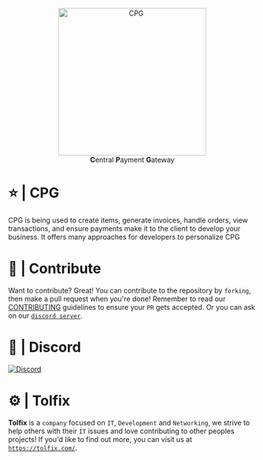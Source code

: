 <div class="margin: 0 auto;" align="center">
  <img width="300" src="https://cdn.tolfix.com/cpg/logo.png" alt="CPG" />
  <br/>
  <strong>C</strong>entral <strong>P</strong>ayment <strong>G</strong>ateway
</div>


# ⭐ | CPG
CPG is being used to create items, generate invoices, handle orders, view transactions, and ensure payments make it to the client to develop your business. It offers many approaches for developers to personalize CPG

# 📢 | Contribute
Want to contribute? Great!
You can contribute to the repository by `forking`, then make a pull request when you're done!
Remember to read our [CONTRIBUTING](https://github.com/Tolfix/cpg/blob/master/CONTRIBUTING.md) guidelines to ensure your `PR` gets accepted.
Or you can ask on our [`discord server`](https://discord.tolfix.com).

# 🔮 | Discord
[![Discord](https://discord.com/api/guilds/833438897484595230/widget.png?style=banner4)](https://discord.tolfix.com)

# ⚙ | Tolfix
**Tolfix** is a `company` focused on `IT`, `Development` and `Networking`,
we strive to help others with their `IT` issues and love contributing to other peoples projects!
If you'd like to find out more, you can visit us at [`https://tolfix.com/`](https://tolfix.com/).
